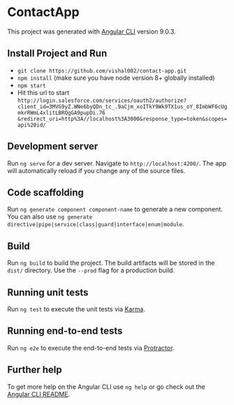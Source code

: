 # ContactApp

This project was generated with [Angular CLI](https://github.com/angular/angular-cli) version 9.0.3.

## Install Project and Run

* `git clone https://github.com/vishal002/contact-app.git`
* `npm install` (make sure you have node version 8+ globally installed)
* `npm start`
* Hit this url to start 
  `http://login.salesforce.com/services/oauth2/authorize?client_id=3MVG9yZ.WNe6byQDn_tc_.9aCjm_xoITkY9Wk9TX1us_oY_8ImbWF6cUgmkrRWmL4xlitLBRQgGA9pupDi.76
  &redirect_uri=http%3A//localhost%3A3000&response_type=token&scopes=api%20id/`

## Development server

Run `ng serve` for a dev server. Navigate to `http://localhost:4200/`. The app will automatically reload if you change any of the source files.

## Code scaffolding

Run `ng generate component component-name` to generate a new component. You can also use `ng generate directive|pipe|service|class|guard|interface|enum|module`.

## Build

Run `ng build` to build the project. The build artifacts will be stored in the `dist/` directory. Use the `--prod` flag for a production build.

## Running unit tests

Run `ng test` to execute the unit tests via [Karma](https://karma-runner.github.io).

## Running end-to-end tests

Run `ng e2e` to execute the end-to-end tests via [Protractor](http://www.protractortest.org/).

## Further help

To get more help on the Angular CLI use `ng help` or go check out the [Angular CLI README](https://github.com/angular/angular-cli/blob/master/README.md).
